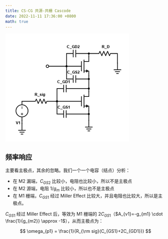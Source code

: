 ```yaml
---
title: CS-CG 共源-共栅 Cascode
date: 2022-11-11 17:36:00 +0800
math: true
---
```


![共源-共栅电路](images/CS-CG-cascode.png)

## 频率响应

主要看主极点，其余的忽略。我们一个一个电容（结点）分析：

- 在 M2 漏端，$C_{GS2}$ 比较小，电阻也比较小，所以不是主极点
- 在 M2 源端，电阻 $1/g_m$ 比较小，所以也不是主极点
- 在 M1 栅端，$C_{GS1}$ 经过 Miller Effect 比较大，并且电阻也比较大，所以是主极点。

$C_{GS1}$ 经过 Miller Effect 后，等效为 M1 栅端的 $2C_{GS1}$（$A_{v1}=-g_{m1} \cdot \frac{1}{g_{m2}} \approx -1$），从而主极点为：

$$
\omega_{p1} = \frac{1}{R_{\rm sig}(C_{GS1}+2C_{GD1})}
$$
